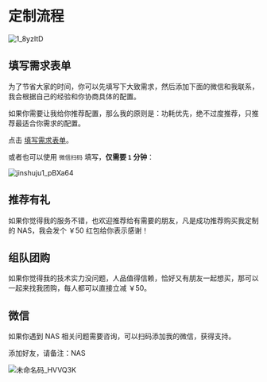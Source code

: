 # 定制流程

![1_8yzItD](https://img.slarker.me/blog/1_8yzItD.png)

## 填写需求表单

为了节省大家的时间，你可以先填写下大致需求，然后添加下面的微信和我联系，我会根据自己的经验和你协商具体的配置。

如果你需要让我给你推荐配置，那么我的原则是：功耗优先，绝不过度推荐，只推荐最适合你需求的配置。

点击 [填写需求表单](https://jinshuju.net/f/qGaDq1)。

或者也可以使用 `微信扫码` 填写，**仅需要 `1` 分钟**：

![jinshuju1_pBXa64](https://img.slarker.me/blog/jinshuju1_pBXa64.png)

## 推荐有礼

如果你觉得我的服务不错，也欢迎推荐给有需要的朋友，凡是成功推荐购买我定制的 NAS，我会发个 ￥50 红包给你表示感谢！

## 组队团购

如果你觉得我的技术实力没问题，人品值得信赖，恰好又有朋友一起想买，那可以一起来找我团购，每人都可以直接立减 ￥50。

## 微信

如果你遇到 NAS 相关问题需要咨询，可以扫码添加我的微信，获得支持。

添加好友，请备注：NAS

![未命名码_HVVQ3K](https://img.slarker.me/blog/未命名码_HVVQ3K.png)